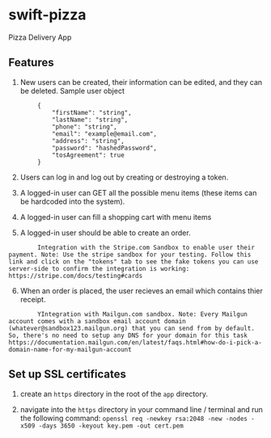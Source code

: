 # swift-pizza
Pizza Delivery App

## Features
1. New users can be created, their information can be edited, and they can be deleted. Sample user object
```
        {
            "firstName": "string",
            "lastName": "string",
            "phone": "string",
            "email": "example@email.com",
            "address": "string",
            "password": "hashedPassword",
            "tosAgreement": true 
        }
```

2. Users can log in and log out by creating or destroying a token.

3. A logged-in user can GET all the possible menu items (these items can be hardcoded into the system).

4. A logged-in user can fill a shopping cart with menu items

5. A logged-in user should be able to create an order. 
``` @Todo
        Integration with the Stripe.com Sandbox to enable user their payment. Note: Use the stripe sandbox for your testing. Follow this link and click on the "tokens" tab to see the fake tokens you can use server-side to confirm the integration is working: https://stripe.com/docs/testing#cards
```

6. When an order is placed, the user recieves an email which contains thier receipt.
```@Todo
        YIntegration with Mailgun.com sandbox. Note: Every Mailgun account comes with a sandbox email account domain (whatever@sandbox123.mailgun.org) that you can send from by default. So, there's no need to setup any DNS for your domain for this task https://documentation.mailgun.com/en/latest/faqs.html#how-do-i-pick-a-domain-name-for-my-mailgun-account
```

## Set up SSL certificates
1. create an `https` directory in the root of the `app` directory.

2. navigate into the `https` directory in your command line / terminal and run the following command:
     `openssl req -newkey rsa:2048 -new -nodes -x509 -days 3650 -keyout key.pem -out cert.pem`
